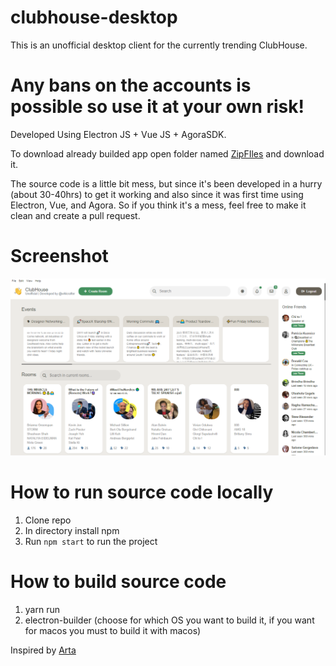 # clubhouse-desktop

This is an unofficial desktop client for the currently trending ClubHouse.

# Any bans on the accounts is possible so use it at your own risk!

Developed Using Electron JS + Vue JS + AgoraSDK.

To download already builded app open folder named <a href="ZipFiles">ZipFIles</a> and download it.


The source code is a little bit  mess, but since it's been developed in a hurry (about 30-40hrs) to get it working and also since it was  first time using Electron, Vue, and Agora.
So if you think it's a mess, feel free to make it clean and create a pull request.



# Screenshot

![Screenshot](clubhouse.png)


# How to run source code locally
1. Clone repo
2. In directory install npm
3. Run `npm start` to run the project

# How to build source code
1. yarn run
2. electron-builder (choose for which OS you want to build it, if you want for macos you must to build it with macos)


Inspired by <a href="https://github.com/callmearta/clubhouse-desktop">Arta</a>
